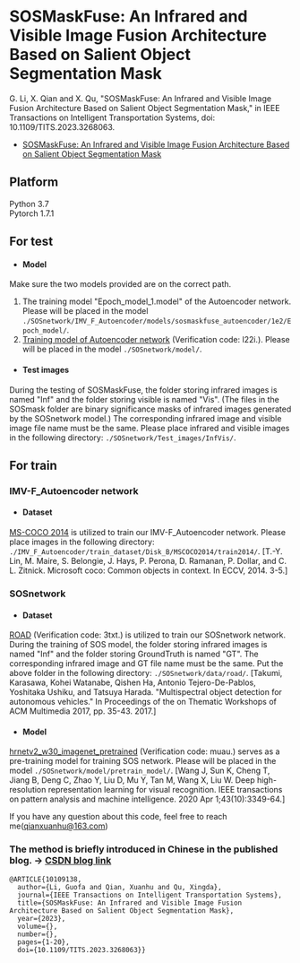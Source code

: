 # SOSMaskFuse: An Infrared and Visible Image Fusion Architecture Based on Salient Object Segmentation Mask

G. Li, X. Qian and X. Qu, "SOSMaskFuse: An Infrared and Visible Image Fusion Architecture Based on Salient Object Segmentation Mask," in IEEE Transactions on Intelligent Transportation Systems, doi: 10.1109/TITS.2023.3268063.
- [SOSMaskFuse: An Infrared and Visible Image Fusion Architecture Based on Salient Object Segmentation Mask](https://ieeexplore.ieee.org/abstract/document/10109138) 

## Platform
Python 3.7  
Pytorch 1.7.1

## For test
- #### Model
Make sure the two models provided are on the correct path.
1. The training model "Epoch_model_1.model" of the Autoencoder network. Please will be placed in the model `./SOSnetwork/IMV_F_Autoencoder/models/sosmaskfuse_autoencoder/1e2/Epoch_model/`.
2. [Training model of Autoencoder network](https://pan.baidu.com/s/11nz_Cs45VbjIwsOmQeb5AQ?pwd=l22i) (Verification code: l22i.). Please will be placed in the model `./SOSnetwork/model/`.
- #### Test images
During the testing of SOSMaskFuse, the folder storing infrared images is named "Inf" and the folder storing visible is named "Vis". (The files in the SOSmask folder are binary significance masks of infrared images generated by the SOSnetwork model.) The corresponding infrared image and visible image file name must be the same. Please place infrared and visible images in the following directory: `./SOSnetwork/Test_images/InfVis/`.



## For train
### IMV-F_Autoencoder network
- #### Dataset
[MS-COCO 2014](http://images.cocodataset.org/zips/train2014.zip) is utilized to train our IMV-F_Autoencoder network. Please place images in the following directory: `./IMV_F_Autoencoder/train_dataset/Disk_B/MSCOCO2014/train2014/`. 
[T.-Y. Lin, M. Maire, S. Belongie, J. Hays, P. Perona, D. Ramanan, P. Dollar, and C. L. Zitnick. Microsoft coco: Common objects in context. In ECCV, 2014. 3-5.]

### SOSnetwork
- #### Dataset
[ROAD](https://pan.baidu.com/s/1XmgbVkLgSn9-D83uZRN_DQ?pwd=3txt) (Verification code: 3txt.) is utilized to train our SOSnetwork network. During the training of SOS model, the folder storing infrared images is named "Inf" and the folder storing GroundTruth is named "GT". The corresponding infrared image and GT file name must be the same. Put the above folder in the following directory: `./SOSnetwork/data/road/`. 
[Takumi, Karasawa, Kohei Watanabe, Qishen Ha, Antonio Tejero-De-Pablos, Yoshitaka Ushiku, and Tatsuya Harada. "Multispectral object detection for autonomous vehicles." In Proceedings of the on Thematic Workshops of ACM Multimedia 2017, pp. 35-43. 2017.]
- #### Model
[hrnetv2_w30_imagenet_pretrained](https://pan.baidu.com/s/1KtDiRjz0hWWGCeQkdOdGhg?pwd=muau) (Verification code: muau.) serves as a pre-training model for training SOS network. Please will be placed in the model `./SOSnetwork/model/pretrain_model/`. 
[Wang J, Sun K, Cheng T, Jiang B, Deng C, Zhao Y, Liu D, Mu Y, Tan M, Wang X, Liu W. Deep high-resolution representation learning for visual recognition. IEEE transactions on pattern analysis and machine intelligence. 2020 Apr 1;43(10):3349-64.]

If you have any question about this code, feel free to reach me(qianxuanhu@163.com) 

### The method is briefly introduced in Chinese in the published blog. → [CSDN blog link]([http://t.csdn.cn/Iw2Jg](https://blog.csdn.net/qianxuanhu/article/details/131486198?ops_request_misc=%257B%2522request%255Fid%2522%253A%2522169074006716800211540059%2522%252C%2522scm%2522%253A%252220140713.130102334..%2522%257D&request_id=169074006716800211540059&biz_id=0&utm_medium=distribute.pc_search_result.none-task-blog-2~all~sobaiduend~default-1-131486198-null-null.142^v91^insertT0,239^v12^control2&utm_term=sosmaskfuse&spm=1018.2226.3001.4187)https://blog.csdn.net/qianxuanhu/article/details/131486198?ops_request_misc=%257B%2522request%255Fid%2522%253A%2522169074006716800211540059%2522%252C%2522scm%2522%253A%252220140713.130102334..%2522%257D&request_id=169074006716800211540059&biz_id=0&utm_medium=distribute.pc_search_result.none-task-blog-2~all~sobaiduend~default-1-131486198-null-null.142^v91^insertT0,239^v12^control2&utm_term=sosmaskfuse&spm=1018.2226.3001.4187)

```
@ARTICLE{10109138,
  author={Li, Guofa and Qian, Xuanhu and Qu, Xingda},
  journal={IEEE Transactions on Intelligent Transportation Systems}, 
  title={SOSMaskFuse: An Infrared and Visible Image Fusion Architecture Based on Salient Object Segmentation Mask}, 
  year={2023},
  volume={},
  number={},
  pages={1-20},
  doi={10.1109/TITS.2023.3268063}}
```
